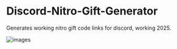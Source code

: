 # Discord-Nitro-Gift-Generator
Generates working nitro gift code links for discord, working 2025.

![images](https://github.com/user-attachments/assets/7900e314-bfc5-4be2-b383-61426fa89e6e)
